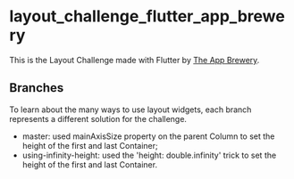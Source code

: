 # layout_challenge_flutter_app_brewery

This is the Layout Challenge made with Flutter by [The App Brewery](https://www.appbrewery.co "The App Brewery").

## Branches

To learn about the many ways to use layout widgets, each branch represents a different solution for the challenge.

- master: used mainAxisSize property on the parent Column to set the height of the first and last Container;
- using-infinity-height: used the 'height: double.infinity' trick to set the height of the first and last Container.